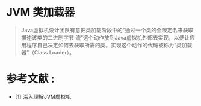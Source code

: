 # JVM 类加载器



>Java虚拟机设计团队有意把类加载阶段中的“通过一个类的全限定名来获取描述该类的二进制字节 
流”这个动作放到Java虚拟机外部去实现，以便让应用程序自己决定如何去获取所需的类。实现这个动作的代码被称为“类加载器”（Class Loader）。 













# 参考文献 :

- [1] 深入理解JVM虚拟机

